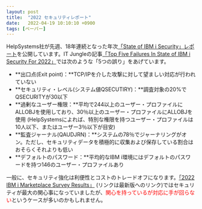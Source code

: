 ```yaml
---
layout: post
title:  "2022 セキュリティレポート"
date:   2022-04-19 10:10:10 +0900
tags: [ペーパー]
---
```

HelpSystems社が先週、18年連続となった年次[「State of IBM i Security」レポート](https://www.fortra.com/resources/guides/state-ibm-i-security-study)を公開しています。IT Jungleの記事[「Top Five Failures In State of IBM i Security For 2022」](https://www.itjungle.com/2022/04/18/top-five-failures-in-state-of-ibm-i-security-for-2022/)では次のような「5つの誤り」をあげています。

* **出口点(Exit point)：**TCP/IPを介した攻撃に対して望ましい対応が行われていない
* **セキュリティ・レベル(システム値QSECUTIRY)：**調査対象の20%でQSECURITYが30以下
* **過剰なユーザー権限：**平均で244以上のユーザー・プロファイルにALLOBJを使用しており、30％以上のユーザー・プロファイルにALLOBJを使用 (HelpSystemsによれば、特別な権限を持つユーザー・プロファイルは10人以下、またはユーザー3％以下が目安)
* **監査ジャーナル(QAUDJRN)：**システムの78％でジャーナリングがオン。ただし、セキュリティデータを積極的に収集および保存している割合はおそらくそれよりも低い
* **デフォルトのパスワード：**平均的なIBM i環境にはデフォルトのパスワードを持つ146のユーザー・プロファイルあり

一般に、セキュリティ強化は利便性とコストのトレードオフになります。[「2022 IBM i Marketplace Survey Results」](https://www.fortra.com/resources/guides/ibm-i-marketplace-survey-results) (リンクは最新版へのリンク)ではセキュリティが最大の関心事になっていましたが、<span style="color: red">関心を持っているが対応に手が回らない</span>というケースが多いのかもしれません。

